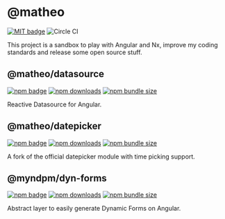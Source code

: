 # @matheo

[![MIT badge](http://img.shields.io/badge/license-MIT-brightgreen.svg)](https://opensource.org/licenses/MIT)
![Circle CI](https://img.shields.io/circleci/build/github/matheo/angular?token=6b2b1dc42fc44f80fdae3e70f1c4f170f35419fd)

This project is a sandbox to play with Angular and Nx, improve my coding standards and release some open source stuff.

## @matheo/datasource

[![npm badge](https://badge.fury.io/js/%40matheo%2Fdatasource.svg)](https://www.npmjs.com/package/@matheo/datasource)
[![npm downloads](https://img.shields.io/npm/dm/@matheo/datasource.svg?style=flat)](https://npmcharts.com/compare/@matheo/datasource?minimal=true)
[![npm bundle size](https://img.shields.io/bundlephobia/minzip/@matheo/datasource)](https://bundlephobia.com/result?p=@matheo/datasource)

Reactive Datasource for Angular.

## @matheo/datepicker

[![npm badge](https://badge.fury.io/js/%40matheo%2Fdatepicker.svg)](https://www.npmjs.com/package/@matheo/datepicker)
[![npm downloads](https://img.shields.io/npm/dm/@matheo/datepicker.svg?style=flat)](https://npmcharts.com/compare/@matheo/datepicker?minimal=true)
[![npm bundle size](https://img.shields.io/bundlephobia/minzip/@matheo/datepicker)](https://bundlephobia.com/result?p=@matheo/datepicker)

A fork of the official datepicker module with time picking support.

## @myndpm/dyn-forms

[![npm badge](https://badge.fury.io/js/%myndpm%dyn-forms.svg)](https://www.npmjs.com/package/@myndpm/dyn-forms)
[![npm downloads](https://img.shields.io/npm/dm/@myndpm/dyn-forms.svg?style=flat)](https://npmcharts.com/compare/@myndpm/dyn-forms?minimal=true)
[![npm bundle size](https://img.shields.io/bundlephobia/minzip/@myndpm/dyn-forms)](https://bundlephobia.com/result?p=@myndpm/dyn-forms)

Abstract layer to easily generate Dynamic Forms on Angular.
